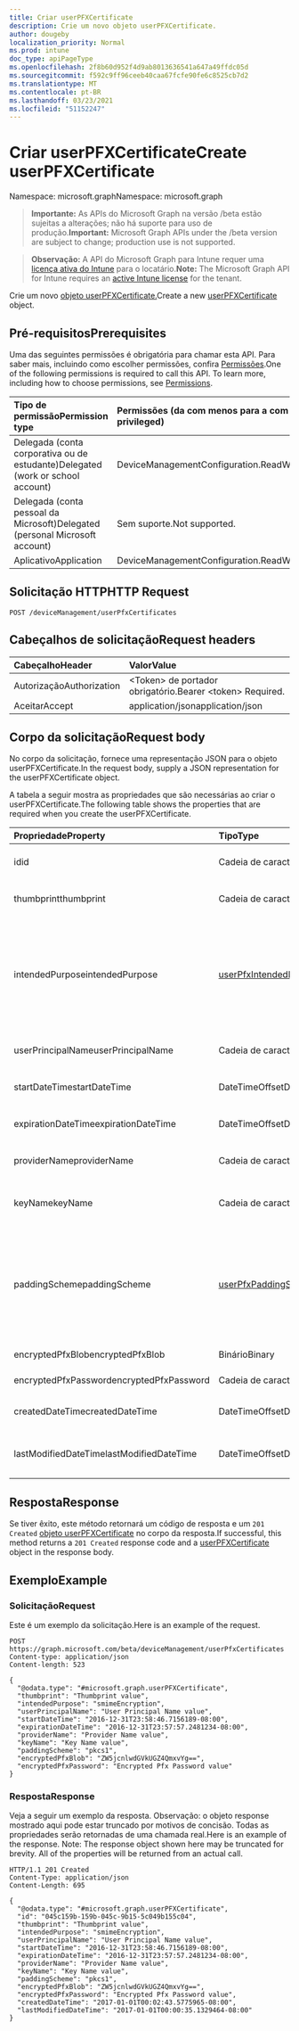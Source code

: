 ```yaml
---
title: Criar userPFXCertificate
description: Crie um novo objeto userPFXCertificate.
author: dougeby
localization_priority: Normal
ms.prod: intune
doc_type: apiPageType
ms.openlocfilehash: 2f8b60d952f4d9ab8013636541a647a49ffdc05d
ms.sourcegitcommit: f592c9ff96ceeb40caa67fcfe90fe6c8525cb7d2
ms.translationtype: MT
ms.contentlocale: pt-BR
ms.lasthandoff: 03/23/2021
ms.locfileid: "51152247"
---
```

# <a name="create-userpfxcertificate"></a><span data-ttu-id="cf4d6-103">Criar userPFXCertificate</span><span class="sxs-lookup"><span data-stu-id="cf4d6-103">Create userPFXCertificate</span></span>

<span data-ttu-id="cf4d6-104">Namespace: microsoft.graph</span><span class="sxs-lookup"><span data-stu-id="cf4d6-104">Namespace: microsoft.graph</span></span>

> <span data-ttu-id="cf4d6-105">**Importante:** As APIs do Microsoft Graph na versão /beta estão sujeitas a alterações; não há suporte para uso de produção.</span><span class="sxs-lookup"><span data-stu-id="cf4d6-105">**Important:** Microsoft Graph APIs under the /beta version are subject to change; production use is not supported.</span></span>

> <span data-ttu-id="cf4d6-106">**Observação:** A API do Microsoft Graph para Intune requer uma [licença ativa do Intune](https://go.microsoft.com/fwlink/?linkid=839381) para o locatário.</span><span class="sxs-lookup"><span data-stu-id="cf4d6-106">**Note:** The Microsoft Graph API for Intune requires an [active Intune license](https://go.microsoft.com/fwlink/?linkid=839381) for the tenant.</span></span>

<span data-ttu-id="cf4d6-107">Crie um novo [objeto userPFXCertificate.](../resources/intune-raimportcerts-userpfxcertificate.md)</span><span class="sxs-lookup"><span data-stu-id="cf4d6-107">Create a new [userPFXCertificate](../resources/intune-raimportcerts-userpfxcertificate.md) object.</span></span>

## <a name="prerequisites"></a><span data-ttu-id="cf4d6-108">Pré-requisitos</span><span class="sxs-lookup"><span data-stu-id="cf4d6-108">Prerequisites</span></span>
<span data-ttu-id="cf4d6-p101">Uma das seguintes permissões é obrigatória para chamar esta API. Para saber mais, incluindo como escolher permissões, confira [Permissões](/graph/permissions-reference).</span><span class="sxs-lookup"><span data-stu-id="cf4d6-p101">One of the following permissions is required to call this API. To learn more, including how to choose permissions, see [Permissions](/graph/permissions-reference).</span></span>

|<span data-ttu-id="cf4d6-111">Tipo de permissão</span><span class="sxs-lookup"><span data-stu-id="cf4d6-111">Permission type</span></span>|<span data-ttu-id="cf4d6-112">Permissões (da com menos para a com mais privilégios)</span><span class="sxs-lookup"><span data-stu-id="cf4d6-112">Permissions (from least to most privileged)</span></span>|
|:---|:---|
|<span data-ttu-id="cf4d6-113">Delegada (conta corporativa ou de estudante)</span><span class="sxs-lookup"><span data-stu-id="cf4d6-113">Delegated (work or school account)</span></span>|<span data-ttu-id="cf4d6-114">DeviceManagementConfiguration.ReadWrite.All</span><span class="sxs-lookup"><span data-stu-id="cf4d6-114">DeviceManagementConfiguration.ReadWrite.All</span></span>|
|<span data-ttu-id="cf4d6-115">Delegada (conta pessoal da Microsoft)</span><span class="sxs-lookup"><span data-stu-id="cf4d6-115">Delegated (personal Microsoft account)</span></span>|<span data-ttu-id="cf4d6-116">Sem suporte.</span><span class="sxs-lookup"><span data-stu-id="cf4d6-116">Not supported.</span></span>|
|<span data-ttu-id="cf4d6-117">Aplicativo</span><span class="sxs-lookup"><span data-stu-id="cf4d6-117">Application</span></span>|<span data-ttu-id="cf4d6-118">DeviceManagementConfiguration.ReadWrite.All</span><span class="sxs-lookup"><span data-stu-id="cf4d6-118">DeviceManagementConfiguration.ReadWrite.All</span></span>|

## <a name="http-request"></a><span data-ttu-id="cf4d6-119">Solicitação HTTP</span><span class="sxs-lookup"><span data-stu-id="cf4d6-119">HTTP Request</span></span>
<!-- {
  "blockType": "ignored"
}
-->
``` http
POST /deviceManagement/userPfxCertificates
```

## <a name="request-headers"></a><span data-ttu-id="cf4d6-120">Cabeçalhos de solicitação</span><span class="sxs-lookup"><span data-stu-id="cf4d6-120">Request headers</span></span>
|<span data-ttu-id="cf4d6-121">Cabeçalho</span><span class="sxs-lookup"><span data-stu-id="cf4d6-121">Header</span></span>|<span data-ttu-id="cf4d6-122">Valor</span><span class="sxs-lookup"><span data-stu-id="cf4d6-122">Value</span></span>|
|:---|:---|
|<span data-ttu-id="cf4d6-123">Autorização</span><span class="sxs-lookup"><span data-stu-id="cf4d6-123">Authorization</span></span>|<span data-ttu-id="cf4d6-124">&lt;Token&gt; de portador obrigatório.</span><span class="sxs-lookup"><span data-stu-id="cf4d6-124">Bearer &lt;token&gt; Required.</span></span>|
|<span data-ttu-id="cf4d6-125">Aceitar</span><span class="sxs-lookup"><span data-stu-id="cf4d6-125">Accept</span></span>|<span data-ttu-id="cf4d6-126">application/json</span><span class="sxs-lookup"><span data-stu-id="cf4d6-126">application/json</span></span>|

## <a name="request-body"></a><span data-ttu-id="cf4d6-127">Corpo da solicitação</span><span class="sxs-lookup"><span data-stu-id="cf4d6-127">Request body</span></span>
<span data-ttu-id="cf4d6-128">No corpo da solicitação, fornece uma representação JSON para o objeto userPFXCertificate.</span><span class="sxs-lookup"><span data-stu-id="cf4d6-128">In the request body, supply a JSON representation for the userPFXCertificate object.</span></span>

<span data-ttu-id="cf4d6-129">A tabela a seguir mostra as propriedades que são necessárias ao criar o userPFXCertificate.</span><span class="sxs-lookup"><span data-stu-id="cf4d6-129">The following table shows the properties that are required when you create the userPFXCertificate.</span></span>

|<span data-ttu-id="cf4d6-130">Propriedade</span><span class="sxs-lookup"><span data-stu-id="cf4d6-130">Property</span></span>|<span data-ttu-id="cf4d6-131">Tipo</span><span class="sxs-lookup"><span data-stu-id="cf4d6-131">Type</span></span>|<span data-ttu-id="cf4d6-132">Descrição</span><span class="sxs-lookup"><span data-stu-id="cf4d6-132">Description</span></span>|
|:---|:---|:---|
|<span data-ttu-id="cf4d6-133">id</span><span class="sxs-lookup"><span data-stu-id="cf4d6-133">id</span></span>|<span data-ttu-id="cf4d6-134">Cadeia de caracteres</span><span class="sxs-lookup"><span data-stu-id="cf4d6-134">String</span></span>|<span data-ttu-id="cf4d6-135">Identificador exclusivo do certificado PFX.</span><span class="sxs-lookup"><span data-stu-id="cf4d6-135">Unique identifier for the PFX certificate.</span></span>|
|<span data-ttu-id="cf4d6-136">thumbprint</span><span class="sxs-lookup"><span data-stu-id="cf4d6-136">thumbprint</span></span>|<span data-ttu-id="cf4d6-137">Cadeia de caracteres</span><span class="sxs-lookup"><span data-stu-id="cf4d6-137">String</span></span>|<span data-ttu-id="cf4d6-138">Impressão digital SHA-1 do certificado PFX.</span><span class="sxs-lookup"><span data-stu-id="cf4d6-138">SHA-1 thumbprint of the PFX certificate.</span></span>|
|<span data-ttu-id="cf4d6-139">intendedPurpose</span><span class="sxs-lookup"><span data-stu-id="cf4d6-139">intendedPurpose</span></span>|[<span data-ttu-id="cf4d6-140">userPfxIntendedPurpose</span><span class="sxs-lookup"><span data-stu-id="cf4d6-140">userPfxIntendedPurpose</span></span>](../resources/intune-raimportcerts-userpfxintendedpurpose.md)|<span data-ttu-id="cf4d6-141">Finalidade pretendido do certificado do ponto de vista da implantação.</span><span class="sxs-lookup"><span data-stu-id="cf4d6-141">Certificate's intended purpose from the point-of-view of deployment.</span></span> <span data-ttu-id="cf4d6-142">Os valores possíveis são: `unassigned`, `smimeEncryption`, `smimeSigning`, `vpn`, `wifi`.</span><span class="sxs-lookup"><span data-stu-id="cf4d6-142">Possible values are: `unassigned`, `smimeEncryption`, `smimeSigning`, `vpn`, `wifi`.</span></span>|
|<span data-ttu-id="cf4d6-143">userPrincipalName</span><span class="sxs-lookup"><span data-stu-id="cf4d6-143">userPrincipalName</span></span>|<span data-ttu-id="cf4d6-144">Cadeia de caracteres</span><span class="sxs-lookup"><span data-stu-id="cf4d6-144">String</span></span>|<span data-ttu-id="cf4d6-145">Nome principal do usuário do certificado PFX.</span><span class="sxs-lookup"><span data-stu-id="cf4d6-145">User Principal Name of the PFX certificate.</span></span>|
|<span data-ttu-id="cf4d6-146">startDateTime</span><span class="sxs-lookup"><span data-stu-id="cf4d6-146">startDateTime</span></span>|<span data-ttu-id="cf4d6-147">DateTimeOffset</span><span class="sxs-lookup"><span data-stu-id="cf4d6-147">DateTimeOffset</span></span>|<span data-ttu-id="cf4d6-148">Data/hora de início da validade do certificado.</span><span class="sxs-lookup"><span data-stu-id="cf4d6-148">Certificate's validity start date/time.</span></span>|
|<span data-ttu-id="cf4d6-149">expirationDateTime</span><span class="sxs-lookup"><span data-stu-id="cf4d6-149">expirationDateTime</span></span>|<span data-ttu-id="cf4d6-150">DateTimeOffset</span><span class="sxs-lookup"><span data-stu-id="cf4d6-150">DateTimeOffset</span></span>|<span data-ttu-id="cf4d6-151">Data/hora de validade do certificado.</span><span class="sxs-lookup"><span data-stu-id="cf4d6-151">Certificate's validity expiration date/time.</span></span>|
|<span data-ttu-id="cf4d6-152">providerName</span><span class="sxs-lookup"><span data-stu-id="cf4d6-152">providerName</span></span>|<span data-ttu-id="cf4d6-153">Cadeia de caracteres</span><span class="sxs-lookup"><span data-stu-id="cf4d6-153">String</span></span>|<span data-ttu-id="cf4d6-154">Provedor de criptografia usado para criptografar esse blob.</span><span class="sxs-lookup"><span data-stu-id="cf4d6-154">Crypto provider used to encrypt this blob.</span></span>|
|<span data-ttu-id="cf4d6-155">keyName</span><span class="sxs-lookup"><span data-stu-id="cf4d6-155">keyName</span></span>|<span data-ttu-id="cf4d6-156">Cadeia de caracteres</span><span class="sxs-lookup"><span data-stu-id="cf4d6-156">String</span></span>|<span data-ttu-id="cf4d6-157">Nome da chave (dentro do provedor) usada para criptografar o blob.</span><span class="sxs-lookup"><span data-stu-id="cf4d6-157">Name of the key (within the provider) used to encrypt the blob.</span></span>|
|<span data-ttu-id="cf4d6-158">paddingScheme</span><span class="sxs-lookup"><span data-stu-id="cf4d6-158">paddingScheme</span></span>|[<span data-ttu-id="cf4d6-159">userPfxPaddingScheme</span><span class="sxs-lookup"><span data-stu-id="cf4d6-159">userPfxPaddingScheme</span></span>](../resources/intune-raimportcerts-userpfxpaddingscheme.md)|<span data-ttu-id="cf4d6-160">Esquema de preenchimento usado pelo provedor durante a criptografia/descriptografia.</span><span class="sxs-lookup"><span data-stu-id="cf4d6-160">Padding scheme used by the provider during encryption/decryption.</span></span> <span data-ttu-id="cf4d6-161">Os possíveis valores são: `none`, `pkcs1`, `oaepSha1`, `oaepSha256`, `oaepSha384`, `oaepSha512`.</span><span class="sxs-lookup"><span data-stu-id="cf4d6-161">Possible values are: `none`, `pkcs1`, `oaepSha1`, `oaepSha256`, `oaepSha384`, `oaepSha512`.</span></span>|
|<span data-ttu-id="cf4d6-162">encryptedPfxBlob</span><span class="sxs-lookup"><span data-stu-id="cf4d6-162">encryptedPfxBlob</span></span>|<span data-ttu-id="cf4d6-163">Binário</span><span class="sxs-lookup"><span data-stu-id="cf4d6-163">Binary</span></span>|<span data-ttu-id="cf4d6-164">Blob PFX criptografado.</span><span class="sxs-lookup"><span data-stu-id="cf4d6-164">Encrypted PFX blob.</span></span>|
|<span data-ttu-id="cf4d6-165">encryptedPfxPassword</span><span class="sxs-lookup"><span data-stu-id="cf4d6-165">encryptedPfxPassword</span></span>|<span data-ttu-id="cf4d6-166">Cadeia de caracteres</span><span class="sxs-lookup"><span data-stu-id="cf4d6-166">String</span></span>|<span data-ttu-id="cf4d6-167">Senha PFX criptografada.</span><span class="sxs-lookup"><span data-stu-id="cf4d6-167">Encrypted PFX password.</span></span>|
|<span data-ttu-id="cf4d6-168">createdDateTime</span><span class="sxs-lookup"><span data-stu-id="cf4d6-168">createdDateTime</span></span>|<span data-ttu-id="cf4d6-169">DateTimeOffset</span><span class="sxs-lookup"><span data-stu-id="cf4d6-169">DateTimeOffset</span></span>|<span data-ttu-id="cf4d6-170">Data/hora em que esse certificado PFX foi importado.</span><span class="sxs-lookup"><span data-stu-id="cf4d6-170">Date/time when this PFX certificate was imported.</span></span>|
|<span data-ttu-id="cf4d6-171">lastModifiedDateTime</span><span class="sxs-lookup"><span data-stu-id="cf4d6-171">lastModifiedDateTime</span></span>|<span data-ttu-id="cf4d6-172">DateTimeOffset</span><span class="sxs-lookup"><span data-stu-id="cf4d6-172">DateTimeOffset</span></span>|<span data-ttu-id="cf4d6-173">Data/hora em que esse certificado PFX foi modificado pela última vez.</span><span class="sxs-lookup"><span data-stu-id="cf4d6-173">Date/time when this PFX certificate was last modified.</span></span>|



## <a name="response"></a><span data-ttu-id="cf4d6-174">Resposta</span><span class="sxs-lookup"><span data-stu-id="cf4d6-174">Response</span></span>
<span data-ttu-id="cf4d6-175">Se tiver êxito, este método retornará um código de resposta e um `201 Created` [objeto userPFXCertificate](../resources/intune-raimportcerts-userpfxcertificate.md) no corpo da resposta.</span><span class="sxs-lookup"><span data-stu-id="cf4d6-175">If successful, this method returns a `201 Created` response code and a [userPFXCertificate](../resources/intune-raimportcerts-userpfxcertificate.md) object in the response body.</span></span>

## <a name="example"></a><span data-ttu-id="cf4d6-176">Exemplo</span><span class="sxs-lookup"><span data-stu-id="cf4d6-176">Example</span></span>

### <a name="request"></a><span data-ttu-id="cf4d6-177">Solicitação</span><span class="sxs-lookup"><span data-stu-id="cf4d6-177">Request</span></span>
<span data-ttu-id="cf4d6-178">Este é um exemplo da solicitação.</span><span class="sxs-lookup"><span data-stu-id="cf4d6-178">Here is an example of the request.</span></span>
``` http
POST https://graph.microsoft.com/beta/deviceManagement/userPfxCertificates
Content-type: application/json
Content-length: 523

{
  "@odata.type": "#microsoft.graph.userPFXCertificate",
  "thumbprint": "Thumbprint value",
  "intendedPurpose": "smimeEncryption",
  "userPrincipalName": "User Principal Name value",
  "startDateTime": "2016-12-31T23:58:46.7156189-08:00",
  "expirationDateTime": "2016-12-31T23:57:57.2481234-08:00",
  "providerName": "Provider Name value",
  "keyName": "Key Name value",
  "paddingScheme": "pkcs1",
  "encryptedPfxBlob": "ZW5jcnlwdGVkUGZ4QmxvYg==",
  "encryptedPfxPassword": "Encrypted Pfx Password value"
}
```

### <a name="response"></a><span data-ttu-id="cf4d6-179">Resposta</span><span class="sxs-lookup"><span data-stu-id="cf4d6-179">Response</span></span>
<span data-ttu-id="cf4d6-p104">Veja a seguir um exemplo da resposta. Observação: o objeto response mostrado aqui pode estar truncado por motivos de concisão. Todas as propriedades serão retornadas de uma chamada real.</span><span class="sxs-lookup"><span data-stu-id="cf4d6-p104">Here is an example of the response. Note: The response object shown here may be truncated for brevity. All of the properties will be returned from an actual call.</span></span>
``` http
HTTP/1.1 201 Created
Content-Type: application/json
Content-Length: 695

{
  "@odata.type": "#microsoft.graph.userPFXCertificate",
  "id": "045c159b-159b-045c-9b15-5c049b155c04",
  "thumbprint": "Thumbprint value",
  "intendedPurpose": "smimeEncryption",
  "userPrincipalName": "User Principal Name value",
  "startDateTime": "2016-12-31T23:58:46.7156189-08:00",
  "expirationDateTime": "2016-12-31T23:57:57.2481234-08:00",
  "providerName": "Provider Name value",
  "keyName": "Key Name value",
  "paddingScheme": "pkcs1",
  "encryptedPfxBlob": "ZW5jcnlwdGVkUGZ4QmxvYg==",
  "encryptedPfxPassword": "Encrypted Pfx Password value",
  "createdDateTime": "2017-01-01T00:02:43.5775965-08:00",
  "lastModifiedDateTime": "2017-01-01T00:00:35.1329464-08:00"
}
```




